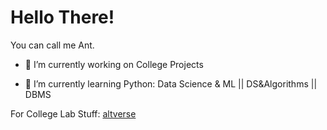 <h1> Hello There! </h1>

<div size='20px'> You can call me Ant. </div>


- 🔭 I’m currently working on College Projects

- 🌱 I’m currently learning Python: Data Science & ML || DS&Algorithms || DBMS

<!-- 👯 I’m looking to collaborate on  -->

<!-- 💬 Talk to me about  -->
For College Lab Stuff: [altverse](https://github.com/altverse69)
<br>
